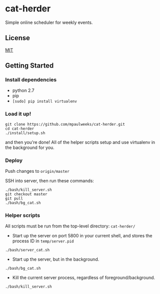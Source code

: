 # cat-herder

Simple online scheduler for weekly events.

## License

[MIT](/LICENSE)

## Getting Started

### Install dependencies
- python 2.7
- pip
- `[sudo] pip install virtualenv`

### Load it up!

```
git clone https://github.com/mpaulweeks/cat-herder.git
cd cat-herder
./install/setup.sh
```

and then you're done! All of the helper scripts setup and use virtualenv in the background for you.

### Deploy

Push changes to `origin/master`

SSH into server, then run these commands:
```
./bash/kill_server.sh
git checkout master
git pull
./bash/bg_cat.sh
```

### Helper scripts

All scripts must be run from the top-level directory: `cat-herder/`

- Start up the server on port 5800 in your current shell, and stores the process ID in `temp/server.pid`
```
./bash/server_cat.sh
```

- Start up the server, but in the background.
```
./bash/bg_cat.sh
```

- Kill the current server process, regardless of foreground/background.
```
./bash/kill_server.sh
```
